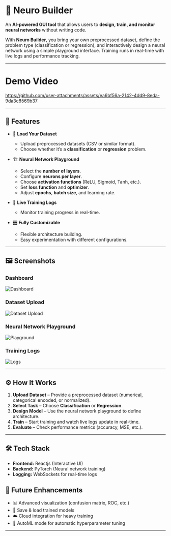 

# 🧠 Neuro Builder

An **AI-powered GUI tool** that allows users to **design, train, and monitor neural networks** without writing code.

With **Neuro Builder**, you bring your own preprocessed dataset, define the problem type (classification or regression), and interactively design a neural network using a simple playground interface. Training runs in real-time with live logs and performance tracking.

---
# Demo Video

https://github.com/user-attachments/assets/ea6bf56a-2142-4dd9-8eda-9da3c8569b37



---

## 🚀 Features

- 📂 **Load Your Dataset**

  - Upload preprocessed datasets (CSV or similar format).
  - Choose whether it’s a **classification** or **regression** problem.

- 🏗️ **Neural Network Playground**

  - Select the **number of layers**.
  - Configure **neurons per layer**.
  - Choose **activation functions** (ReLU, Sigmoid, Tanh, etc.).
  - Set **loss function** and **optimizer**.
  - Adjust **epochs**, **batch size**, and learning rate.

- 📡 **Live Training Logs**

  - Monitor training progress in real-time.

- 🎛️ **Fully Customizable**

  - Flexible architecture building.
  - Easy experimentation with different configurations.

---

## 🖼️ Screenshots

### Dashboard

![Dashboard](https://github.com/user-attachments/assets/4aa82494-eb78-4214-9e70-125e090337d8)

### Dataset Upload

![Dataset Upload](https://github.com/user-attachments/assets/6342a5cf-6f86-4e86-bc56-9bcd19ecf699)

### Neural Network Playground

![Playground](https://github.com/user-attachments/assets/7c1e84ad-ad0b-4007-ae13-a4144225aba8)

### Training Logs

![Logs](https://github.com/user-attachments/assets/a042bd16-d891-44ef-af42-6c4e896d0d53)

---

## ⚙️ How It Works

1. **Upload Dataset** – Provide a preprocessed dataset (numerical, categorical encoded, or normalized).
2. **Select Task** – Choose **Classification** or **Regression**.
3. **Design Model** – Use the neural network playground to define architecture.
4. **Train** – Start training and watch live logs update in real-time.
5. **Evaluate** – Check performance metrics (accuracy, MSE, etc.).

---

## 🛠️ Tech Stack

- **Frontend:** Reactjs (Interactive UI)
- **Backend:** PyTorch  (Neural network training)
- **Logging:** WebSockets for real-time logs



## 🌟 Future Enhancements

- 📊 Advanced visualization (confusion matrix, ROC, etc.)
- 🔄 Save & load trained models
- ☁️ Cloud integration for heavy training
- 🤖 AutoML mode for automatic hyperparameter tuning

---

